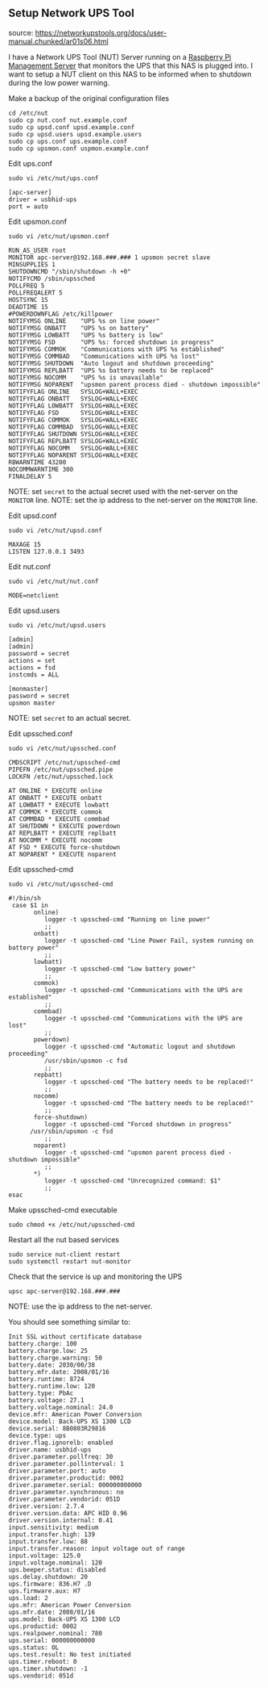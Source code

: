 ## Setup Network UPS Tool
 
source: https://networkupstools.org/docs/user-manual.chunked/ar01s06.html  

I have a Network UPS Tool (NUT) Server running on a [Raspberry Pi Management Server](/tinypilot/tinypilot.md) that monitors the UPS that this NAS is plugged into.  I want to setup a NUT client on this NAS to be informed when to shutdown during the low power warning.  

Make a backup of the original configuration files

```console
cd /etc/nut
sudo cp nut.conf nut.example.conf
sudo cp upsd.conf upsd.example.conf
sudo cp upsd.users upsd.example.users
sudo cp ups.conf ups.example.conf
sudo cp upsmon.conf uspmon.example.conf
```

Edit ups.conf

```console
sudo vi /etc/nut/ups.conf
```

```
[apc-server]
driver = usbhid-ups
port = auto
```

Edit upsmon.conf

```console
sudo vi /etc/nut/upsmon.conf
```

```
RUN_AS_USER root
MONITOR apc-server@192.168.###.### 1 upsmon secret slave
MINSUPPLIES 1
SHUTDOWNCMD "/sbin/shutdown -h +0"
NOTIFYCMD /sbin/upssched
POLLFREQ 5
POLLFREQALERT 5
HOSTSYNC 15
DEADTIME 15
#POWERDOWNFLAG /etc/killpower
NOTIFYMSG ONLINE    "UPS %s on line power"
NOTIFYMSG ONBATT    "UPS %s on battery"
NOTIFYMSG LOWBATT   "UPS %s battery is low"
NOTIFYMSG FSD       "UPS %s: forced shutdown in progress"
NOTIFYMSG COMMOK    "Communications with UPS %s established"
NOTIFYMSG COMMBAD   "Communications with UPS %s lost"
NOTIFYMSG SHUTDOWN  "Auto logout and shutdown proceeding"
NOTIFYMSG REPLBATT  "UPS %s battery needs to be replaced"
NOTIFYMSG NOCOMM    "UPS %s is unavailable"
NOTIFYMSG NOPARENT  "upsmon parent process died - shutdown impossible"
NOTIFYFLAG ONLINE   SYSLOG+WALL+EXEC
NOTIFYFLAG ONBATT   SYSLOG+WALL+EXEC
NOTIFYFLAG LOWBATT  SYSLOG+WALL+EXEC
NOTIFYFLAG FSD      SYSLOG+WALL+EXEC
NOTIFYFLAG COMMOK   SYSLOG+WALL+EXEC
NOTIFYFLAG COMMBAD  SYSLOG+WALL+EXEC
NOTIFYFLAG SHUTDOWN SYSLOG+WALL+EXEC
NOTIFYFLAG REPLBATT SYSLOG+WALL+EXEC
NOTIFYFLAG NOCOMM   SYSLOG+WALL+EXEC
NOTIFYFLAG NOPARENT SYSLOG+WALL+EXEC
RBWARNTIME 43200
NOCOMMWARNTIME 300
FINALDELAY 5
```
NOTE: set ```secret``` to the actual secret used with the net-server on the ```MONITOR``` line.
NOTE: set the ip address to the net-server on the ```MONITOR``` line.

Edit upsd.conf
```console
sudo vi /etc/nut/upsd.conf
```

```
MAXAGE 15
LISTEN 127.0.0.1 3493
```

Edit nut.conf
```console
sudo vi /etc/nut/nut.conf
```

```
MODE=netclient
```

Edit upsd.users
```console
sudo vi /etc/nut/upsd.users
```

```
[admin]
[admin]
password = secret
actions = set
actions = fsd
instcmds = ALL

[monmaster]
password = secret
upsmon master
 ```
NOTE: set ```secret``` to an actual secret.

Edit upssched.conf
```console
sudo vi /etc/nut/upssched.conf
```

```
CMDSCRIPT /etc/nut/upssched-cmd
PIPEFN /etc/nut/upssched.pipe
LOCKFN /etc/nut/upssched.lock

AT ONLINE * EXECUTE online
AT ONBATT * EXECUTE onbatt
AT LOWBATT * EXECUTE lowbatt
AT COMMOK * EXECUTE commok
AT COMMBAD * EXECUTE commbad
AT SHUTDOWN * EXECUTE powerdown
AT REPLBATT * EXECUTE replbatt
AT NOCOMM * EXECUTE nocomm
AT FSD * EXECUTE force-shutdown
AT NOPARENT * EXECUTE noparent
```

Edit upssched-cmd
```console
sudo vi /etc/nut/upssched-cmd
```

```
#!/bin/sh
 case $1 in
       online)
          logger -t upssched-cmd "Running on line power"
          ;;
       onbatt)
          logger -t upssched-cmd "Line Power Fail, system running on battery power"
          ;;
       lowbatt)
          logger -t upssched-cmd "Low battery power"
          ;;
       commok)
          logger -t upssched-cmd "Communications with the UPS are established"
          ;;
       commbad)
          logger -t upssched-cmd "Communications with the UPS are lost"
          ;;
       powerdown)
          logger -t upssched-cmd "Automatic logout and shutdown proceeding"
          /usr/sbin/upsmon -c fsd
          ;;
       repbatt)
          logger -t upssched-cmd "The battery needs to be replaced!"
          ;;
       nocomm)
          logger -t upssched-cmd "The battery needs to be replaced!"
          ;;
       force-shutdown)
          logger -t upssched-cmd "Forced shutdown in progress"
	  /usr/sbin/upsmon -c fsd
          ;;
       noparent)
          logger -t upssched-cmd "upsmon parent process died - shutdown impossible"
          ;;
       *)
          logger -t upssched-cmd "Unrecognized command: $1"
          ;;
esac

```

Make upssched-cmd executable
```console
sudo chmod +x /etc/nut/upssched-cmd
```
Restart all the nut based services

```console
sudo service nut-client restart
sudo systemctl restart nut-monitor
```

Check that the service is up and monitoring the UPS

```console
upsc apc-server@192.168.###.###
```
NOTE: use the ip address to the net-server.

You should see something similar to:

```
Init SSL without certificate database
battery.charge: 100
battery.charge.low: 25
battery.charge.warning: 50
battery.date: 2030/00/38
battery.mfr.date: 2008/01/16
battery.runtime: 8724
battery.runtime.low: 120
battery.type: PbAc
battery.voltage: 27.1
battery.voltage.nominal: 24.0
device.mfr: American Power Conversion
device.model: Back-UPS XS 1300 LCD
device.serial: 8B0803R29816  
device.type: ups
driver.flag.ignorelb: enabled
driver.name: usbhid-ups
driver.parameter.pollfreq: 30
driver.parameter.pollinterval: 1
driver.parameter.port: auto
driver.parameter.productid: 0002
driver.parameter.serial: 000000000000
driver.parameter.synchronous: no
driver.parameter.vendorid: 051D
driver.version: 2.7.4
driver.version.data: APC HID 0.96
driver.version.internal: 0.41
input.sensitivity: medium
input.transfer.high: 139
input.transfer.low: 88
input.transfer.reason: input voltage out of range
input.voltage: 125.0
input.voltage.nominal: 120
ups.beeper.status: disabled
ups.delay.shutdown: 20
ups.firmware: 836.H7 .D
ups.firmware.aux: H7 
ups.load: 2
ups.mfr: American Power Conversion
ups.mfr.date: 2008/01/16
ups.model: Back-UPS XS 1300 LCD
ups.productid: 0002
ups.realpower.nominal: 780
ups.serial: 000000000000  
ups.status: OL
ups.test.result: No test initiated
ups.timer.reboot: 0
ups.timer.shutdown: -1
ups.vendorid: 051d
```

